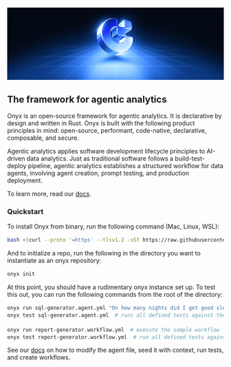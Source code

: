 <p align="center"><img src="docs/readme-banner.png"/></p>

## The framework for agentic analytics

Onyx is an open-source framework for agentic analytics. It is declarative by design and written in Rust. Onyx is built with the following product principles in mind: open-source, performant, code-native, declarative, composable, and secure.

Agentic analytics applies software development lifecycle principles to AI-driven data analytics.
Just as traditional software follows a build-test-deploy pipeline, agentic analytics establishes a structured workflow for data agents, involving agent creation, prompt testing, and production deployment.

To learn more, read our [docs](https://docs.onyxint.ai).

### Quickstart

To install Onyx from binary, run the following command (Mac, Linux, WSL):

```bash
bash <(curl --proto '=https' --tlsv1.2 -sSf https://raw.githubusercontent.com/onyx-hq/onyx/refs/heads/main/install_onyx.sh)
```

And to initialize a repo, run the following in the directory you want to instantiate as an onyx repository:

```bash
onyx init
```

At this point, you should have a rudimentary onyx instance set up. To test this out, you can run the following commands from the root of the directory:

```bash
onyx run sql-generator.agent.yml "On how many nights did I get good sleep in the last year?"  # ask a question to the sample agent
onyx test sql-generator.agent.yml  # runs all defined tests against the sql-generator agent

onyx run report-generator.workflow.yml  # execute the sample workflow
onyx test report-generator.workflow.yml  # run all defined tests against the workflow
```

See our [docs](https://docs.onyxint.ai) on how to modify the agent file, seed it with context, run tests, and create workflows.
